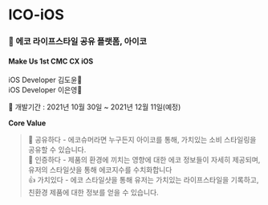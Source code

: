 # ICO-iOS
### 🌿 에코 라이프스타일 공유 플랫폼, 아이코

#### Make Us 1st CMC CX iOS
iOS Developer 김도윤🍎  
iOS Developer 이은영🍎  

🔎 개발기간 : 2021년 10월 30일 ~ 2021년 12월 11일(예정)

**Core Value**

> 🙌 공유하다 - 에코슈머라면 누구든지 아이코를 통해, 가치있는 소비 스타일링을 공유할 수 있습니다. <br>
>🌿 인증하다 - 제품의 환경에 끼치는 영향에 대한 에코 정보들이 자세히 제공되며, 유저의 스타일샷을 통해 에코지수를 수치화합니다<br>
>👍 가치있다 - 에코 스타일샷을 통해 유저는 가치있는 라이프스타일을 기록하고, 친환경 제품에 대한 정보를 얻을 수 있습니다.<br>
